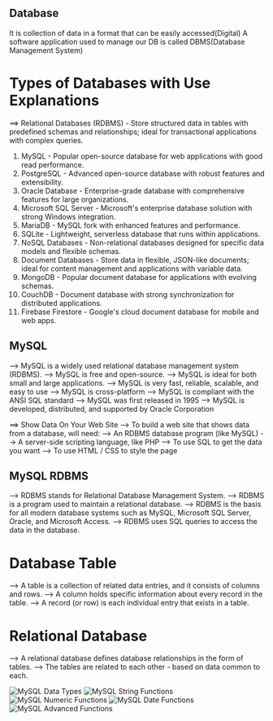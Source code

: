 ## Database

It is collection of data in a format that can be easily accessed(Digital)
A software application used to manage our DB is called DBMS(Database Management System)

# Types of Databases with Use Explanations

==> Relational Databases (RDBMS) - Store structured data in tables with predefined schemas and relationships; ideal for transactional applications with complex queries.

1. MySQL - Popular open-source database for web applications with good read performance.
2. PostgreSQL - Advanced open-source database with robust features and extensibility.
3. Oracle Database - Enterprise-grade database with comprehensive features for large organizations.
4. Microsoft SQL Server - Microsoft's enterprise database solution with strong Windows integration.
5. MariaDB - MySQL fork with enhanced features and performance.
6. SQLite - Lightweight, serverless database that runs within applications.
7. NoSQL Databases - Non-relational databases designed for specific data models and flexible schemas.
8. Document Databases - Store data in flexible, JSON-like documents; ideal for content management and applications with variable data.
9. MongoDB - Popular document database for applications with evolving schemas.
10. CouchDB - Document database with strong synchronization for distributed applications.
11. Firebase Firestore - Google's cloud document database for mobile and web apps.

## MySQL

--> MySQL is a widely used relational database management system (RDBMS).
--> MySQL is free and open-source.
--> MySQL is ideal for both small and large applications.
--> MySQL is very fast, reliable, scalable, and easy to use
--> MySQL is cross-platform
--> MySQL is compliant with the ANSI SQL standard
--> MySQL was first released in 1995
--> MySQL is developed, distributed, and supported by Oracle Corporation

==> Show Data On Your Web Site
--> To build a web site that shows data from a database, will need:
--> An RDBMS database program (like MySQL)
--> A server-side scripting language, like PHP
--> To use SQL to get the data you want
--> To use HTML / CSS to style the page

## MySQL RDBMS

--> RDBMS stands for Relational Database Management System.
--> RDBMS is a program used to maintain a relational database.
--> RDBMS is the basis for all modern database systems such as MySQL, Microsoft SQL Server, Oracle, and Microsoft Access.
--> RDBMS uses SQL queries to access the data in the database.

# Database Table

--> A table is a collection of related data entries, and it consists of columns and rows.
--> A column holds specific information about every record in the table.
--> A record (or row) is each individual entry that exists in a table.

# Relational Database

--> A relational database defines database relationships in the form of tables.
--> The tables are related to each other - based on data common to each.

![ MySQL Data Types](image.png)
![MySQL String Functions](image-1.png)
![MySQL Numeric Functions](image-2.png)
![MySQL Date Functions](image-3.png)
![MySQL Advanced Functions](image-4.png)
